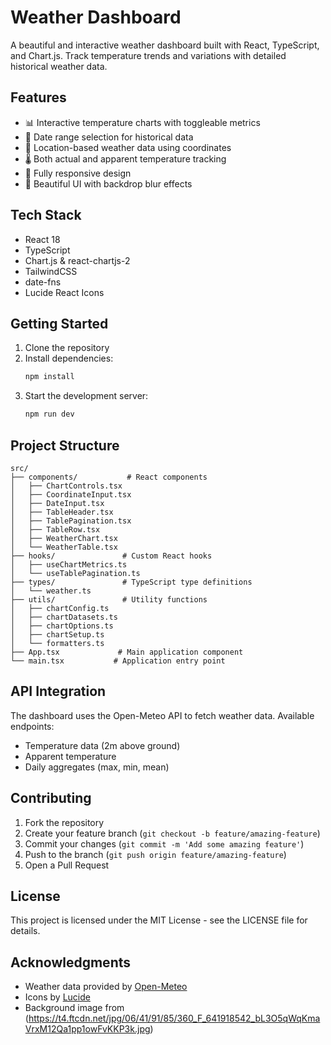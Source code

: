 # Weather Dashboard

A beautiful and interactive weather dashboard built with React, TypeScript, and Chart.js. Track temperature trends and variations with detailed historical weather data.



## Features

- 📊 Interactive temperature charts with toggleable metrics
- 📅 Date range selection for historical data
- 📍 Location-based weather data using coordinates
- 🌡️ Both actual and apparent temperature tracking
- 📱 Fully responsive design
- 🎨 Beautiful UI with backdrop blur effects

## Tech Stack

- React 18
- TypeScript
- Chart.js & react-chartjs-2
- TailwindCSS
- date-fns
- Lucide React Icons

## Getting Started

1. Clone the repository
2. Install dependencies:
   ```bash
   npm install
   ```
3. Start the development server:
   ```bash
   npm run dev
   ```

## Project Structure

```
src/
├── components/           # React components
│   ├── ChartControls.tsx
│   ├── CoordinateInput.tsx
│   ├── DateInput.tsx
│   ├── TableHeader.tsx
│   ├── TablePagination.tsx
│   ├── TableRow.tsx
│   ├── WeatherChart.tsx
│   └── WeatherTable.tsx
├── hooks/               # Custom React hooks
│   ├── useChartMetrics.ts
│   └── useTablePagination.ts
├── types/               # TypeScript type definitions
│   └── weather.ts
├── utils/               # Utility functions
│   ├── chartConfig.ts
│   ├── chartDatasets.ts
│   ├── chartOptions.ts
│   ├── chartSetup.ts
│   └── formatters.ts
├── App.tsx             # Main application component
└── main.tsx           # Application entry point
```

## API Integration

The dashboard uses the Open-Meteo API to fetch weather data. Available endpoints:

- Temperature data (2m above ground)
- Apparent temperature
- Daily aggregates (max, min, mean)

## Contributing

1. Fork the repository
2. Create your feature branch (`git checkout -b feature/amazing-feature`)
3. Commit your changes (`git commit -m 'Add some amazing feature'`)
4. Push to the branch (`git push origin feature/amazing-feature`)
5. Open a Pull Request

## License

This project is licensed under the MIT License - see the LICENSE file for details.

## Acknowledgments

- Weather data provided by [Open-Meteo](https://open-meteo.com/)
- Icons by [Lucide](https://lucide.dev/)
- Background image from (https://t4.ftcdn.net/jpg/06/41/91/85/360_F_641918542_bL3O5qWqKmaVrxM12Qa1pp1owFvKKP3k.jpg)